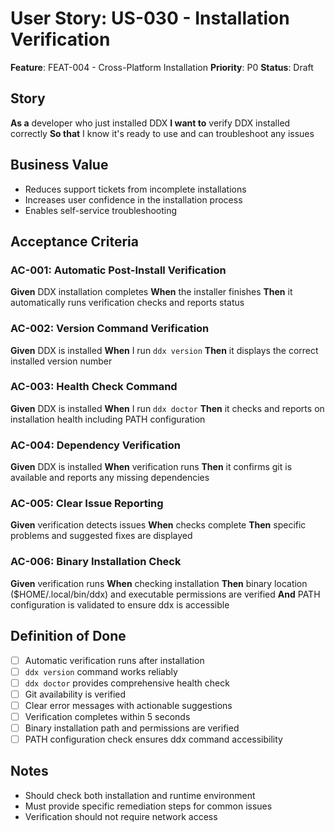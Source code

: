 # User Story: US-030 - Installation Verification

**Feature**: FEAT-004 - Cross-Platform Installation
**Priority**: P0
**Status**: Draft

## Story

**As a** developer who just installed DDX
**I want to** verify DDX installed correctly
**So that** I know it's ready to use and can troubleshoot any issues

## Business Value

- Reduces support tickets from incomplete installations
- Increases user confidence in the installation process
- Enables self-service troubleshooting

## Acceptance Criteria

### AC-001: Automatic Post-Install Verification
**Given** DDX installation completes
**When** the installer finishes
**Then** it automatically runs verification checks and reports status

### AC-002: Version Command Verification
**Given** DDX is installed
**When** I run `ddx version`
**Then** it displays the correct installed version number

### AC-003: Health Check Command
**Given** DDX is installed
**When** I run `ddx doctor`
**Then** it checks and reports on installation health including PATH configuration

### AC-004: Dependency Verification
**Given** DDX is installed
**When** verification runs
**Then** it confirms git is available and reports any missing dependencies

### AC-005: Clear Issue Reporting
**Given** verification detects issues
**When** checks complete
**Then** specific problems and suggested fixes are displayed

### AC-006: Binary Installation Check
**Given** verification runs
**When** checking installation
**Then** binary location ($HOME/.local/bin/ddx) and executable permissions are verified
**And** PATH configuration is validated to ensure ddx is accessible

## Definition of Done

- [ ] Automatic verification runs after installation
- [ ] `ddx version` command works reliably
- [ ] `ddx doctor` provides comprehensive health check
- [ ] Git availability is verified
- [ ] Clear error messages with actionable suggestions
- [ ] Verification completes within 5 seconds
- [ ] Binary installation path and permissions are verified
- [ ] PATH configuration check ensures ddx command accessibility

## Notes

- Should check both installation and runtime environment
- Must provide specific remediation steps for common issues
- Verification should not require network access